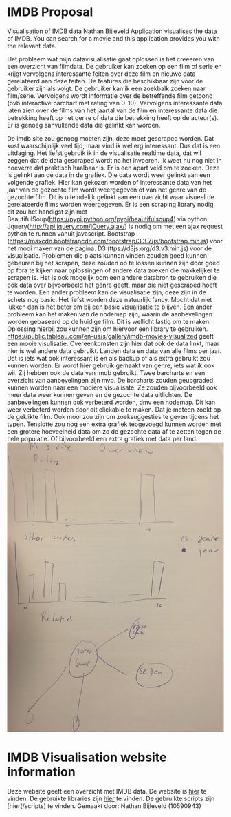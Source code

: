 # IMDB Proposal
Visualisation of IMDB data
Nathan Bijleveld
Application visualises the data of IMDB. You can search for a movie and this application provides you with the relevant data.

Het probleem wat mijn datavisualisatie gaat oplossen is het creeeren van een overzicht van filmdata. De gebruiker kan zoeken op een film of serie en krijgt vervolgens interessante feiten over deze film en nieuwe data gerelateerd aan deze feiten.
De features die beschikbaar zijn voor de gebruiker zijn als volgt. De gebruiker kan ik een zoekbalk zoeken naar film/serie. Vervolgens wordt informatie over de betreffende film getoond (bvb interactive barchart met rating van 0-10). Vervolgens interessante data laten zien over de films van het jaartal van de film en interessante data die betrekking heeft op het genre of data die betrekking heeft op de acteur(s). Er is genoeg aanvullende data die gelinkt kan worden.
 
De imdb site zou genoeg moeten zijn, deze moet gescraped worden. Dat kost waarschijnlijk veel tijd, maar vind ik wel erg interessant. Dus dat is een uitdaging. Het liefst gebruik ik in de visualisatie realtime data, dat wil zeggen dat de data gescraped wordt na het invoeren. Ik weet nu nog niet in hoeverre dat praktisch haalbaar is.
Er is een apart veld om te zoeken. Deze is gelinkt aan de data in de grafiek. Die data wordt weer gelinkt aan een volgende grafiek. Hier kan gekozen worden of interessante data van het jaar van de gezochte film wordt weergegeven of van het genre van de gezochte film. Dit is uiteindelijk gelinkt aan een overzicht waar visueel de gerelateerde flims worden weergegeven.
Er is een scraping library nodig, dit zou het handigst zijn met BeautifulSoup(https://pypi.python.org/pypi/beautifulsoup4) via python. Jquery(http://api.jquery.com/jQuery.ajax/) is nodig om met een ajax request python te runnen vanuit javascript. Bootstrap (https://maxcdn.bootstrapcdn.com/bootstrap/3.3.7/js/bootstrap.min.js) voor het mooi maken van de pagina. D3 (ttps://d3js.org/d3.v3.min.js) voor de visualisatie.
Problemen die plaats kunnen vinden zouden goed kunnen gebeuren bij het scrapen, deze zouden op te lossen kunnen zijn door goed op fora te kijken naar oplossingen of andere data zoeken die makkelijker te scrapen is. Het is ook mogelijk oom een andere databron te gebruiken die ook data over bijvoorbeeld het genre geeft, maar die niet gescraped hoeft te worden.
Een ander probleem kan de visualisatie zijn, deze zijn in de schets nog basic. Het liefst worden deze natuurlijk fancy. Mocht dat niet lukken dan is het beter om bij een basic visualisatie te blijven. Een ander probleem kan het maken van de nodemap zijn, waarin de aanbevelingen worden gebaseerd op de huidige film. Dit is wellicht lastig om te maken. Oplossing hierbij zou kunnen zijn om hiervoor een library te gebruiken.
https://public.tableau.com/en-us/s/gallery/imdb-movies-visualized geeft een mooie visulisatie. Overeenkomsten zijn hier dat ook de data linkt, maar hier is wel andere data gebruikt. Landen data en data van alle films per jaar. Dat is iets wat ook interessant is en als backup of als extra gebruikt zou kunnen worden. Er wordt hier gebruik gemaakt van genre, iets wat ik ook wil. Zij hebben ook de data van imdb gebruikt.
Twee barcharts en een overzicht van aanbevelingen zijn mvp. De barcharts zouden geupgraded kunnen worden naar een mooiere visualisate. Ze zouden bijvoorbeeld ook meer data weer kunnen geven en de gezochte data uitlichten. De aanbevelingen kunnen ook verbeterd worden, dmv een nodemap. Dit kan weer verbeterd worden door dit clickable te maken. Dat je meteen zoekt op de geklikte film. Ook mooi zou zijn om zoeksuggesties te geven tijdens het typen. Tenslotte zou nog een extra grafiek teogevoegd kunnen worden met een grotere hoeveelheid data om zo de gezochte data af te zetten tegen de hele populatie. Of bijvoorbeeld een extra grafiek met data per land.
![](doc/sketch.jpg)

# IMDB Visualisation website information
Deze website geeft een overzicht met IMDB data. De website is [hier](https://nathanbijleveld.github.io/IMDB/) te vinden.
De gebruikte libraries zijn [hier](/libraries/) te vinden.
De gebruikte scripts zijn [hier(/scripts) te vinden.
Gemaakt door: Nathan Bijleveld (10590943)
